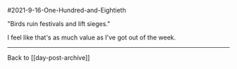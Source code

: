 #2021-9-16-One-Hundred-and-Eightieth

"Birds ruin festivals and lift sieges."

I feel like that's as much value as I've got out of the week.

---
Back to [[day-post-archive]]